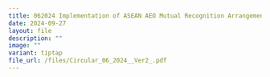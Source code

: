 ```yaml
---
title: 062024 Implementation of ASEAN AEO Mutual Recognition Arrangement
date: 2024-09-27
layout: file
description: ""
image: ""
variant: tiptap
file_url: /files/Circular_06_2024__Ver2_.pdf
---
```

